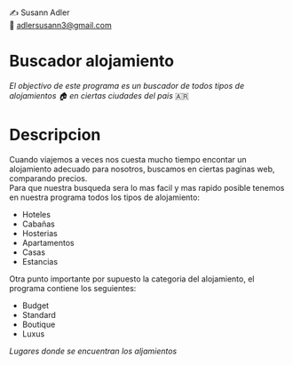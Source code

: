 ✍️ Susann Adler <br>
:email: adlersusann3@gmail.com

# Buscador alojamiento
_El objectivo de este programa es un buscador de todos tipos de alojamientos 🏠 en ciertas ciudades del pais_ :argentina:


# Descripcion
Cuando viajemos a veces nos cuesta mucho tiempo encontar un alojamiento adecuado para nosotros, buscamos en ciertas paginas web, comparando precios. <br>
Para que nuestra busqueda sera lo mas facil y mas rapido posible tenemos en nuestra programa todos los tipos de alojamiento: <br>
- Hoteles
- Cabañas
- Hosterias
- Apartamentos
- Casas
- Estancias <br>

Otra punto importante por supuesto la categoria del alojamiento, el programa contiene los seguientes: <br>
- Budget 
- Standard
- Boutique
- Luxus <br>

_Lugares donde se encuentran los aljamientos_

